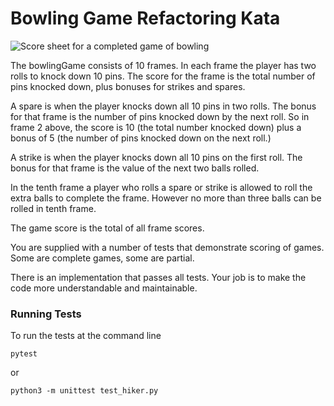 # Bowling Game Refactoring Kata

<img src="https://rocketninesolutions.com/wp-content/uploads/2022/10/csd_bowling_scoresheet_example.png" alt="Score sheet for a completed game of bowling">

The bowlingGame consists of 10 frames. In each frame the player has two rolls to knock down 10 pins. The score for the frame is the total number of pins knocked down, plus bonuses for strikes and spares.

A spare is when the player knocks down all 10 pins in two rolls. The bonus for that frame is the number of pins knocked down by the next roll. So in frame 2 above, the score is 10 (the total number knocked down) plus a bonus of 5 (the number of pins knocked down on the next roll.)

A strike is when the player knocks down all 10 pins on the first roll. The bonus for that frame is the value of the next two balls rolled.

In the tenth frame a player who rolls a spare or strike is allowed to roll the extra balls to complete the frame. However no more than three balls can be rolled in tenth frame.

The game score is the total of all frame scores.

You are supplied with a number of tests that demonstrate scoring of games. Some are complete games, some are partial.

There is an implementation that passes all tests. Your job is to make the code more understandable and maintainable.

### Running Tests

To run the tests at the command line
```
pytest
```
or
```
python3 -m unittest test_hiker.py
```
